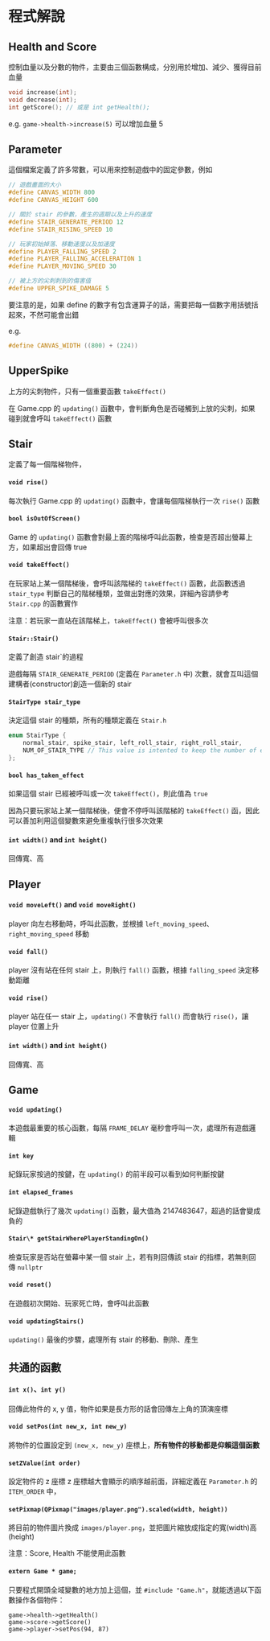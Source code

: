 # 程式解說

## Health and Score

控制血量以及分數的物件，主要由三個函數構成，分別用於增加、減少、獲得目前血量
```cpp
void increase(int);
void decrease(int);
int getScore(); // 或是 int getHealth();
```
e.g. `game->health->increase(5)` 可以增加血量 5

## Parameter

這個檔案定義了許多常數，可以用來控制遊戲中的固定參數，例如
```cpp
// 遊戲畫面的大小
#define CANVAS_WIDTH 800
#define CANVAS_HEIGHT 600

// 關於 stair 的參數，產生的週期以及上升的速度
#define STAIR_GENERATE_PERIOD 12
#define STAIR_RISING_SPEED 10

// 玩家初始掉落、移動速度以及加速度
#define PLAYER_FALLING_SPEED 2
#define PLAYER_FALLING_ACCELERATION 1
#define PLAYER_MOVING_SPEED 30

// 被上方的尖刺刺到的傷害值
#define UPPER_SPIKE_DAMAGE 5
```

要注意的是，如果 define 的數字有包含運算子的話，需要把每一個數字用括號括起來，不然可能會出錯

e.g.
```cpp
#define CANVAS_WIDTH ((800) + (224))
```

## UpperSpike

上方的尖刺物件，只有一個重要函數 `takeEffect()`

在 Game.cpp 的 `updating()` 函數中，會判斷角色是否碰觸到上放的尖刺，如果碰到就會呼叫 `takeEffect()` 函數

## Stair

定義了每一個階梯物件，


#### `void rise()`
每次執行 Game.cpp 的 `updating()` 函數中，會讓每個階梯執行一次 `rise()` 函數

#### `bool isOutOfScreen()`
Game 的 `updating()` 函數會對最上面的階梯呼叫此函數，檢查是否超出螢幕上方，如果超出會回傳 true

#### `void takeEffect()`
在玩家站上某一個階梯後，會呼叫該階梯的 `takeEffect()` 函數，此函數透過 `stair_type` 判斷自己的階梯種類，並做出對應的效果，詳細內容請參考 `Stair.cpp` 的函數實作

注意：若玩家一直站在該階梯上，`takeEffect()` 會被呼叫很多次

#### `Stair::Stair()`

定義了創造 stair`的過程

遊戲每隔 `STAIR_GENERATE_PERIOD` (定義在 `Parameter.h` 中) 次數，就會互叫這個建構者(constructor)創造一個新的 stair

#### `StairType stair_type`
決定這個 stair 的種類，所有的種類定義在 `Stair.h`
```cpp
enum StairType {
    normal_stair, spike_stair, left_roll_stair, right_roll_stair,
    NUM_OF_STAIR_TYPE // This value is intented to keep the number of elements in this enum.
};
```
#### `bool has_taken_effect`

如果這個 stair 已經被呼叫或一次 `takeEffect()`，則此值為 `true`

因為只要玩家站上某一個階梯後，便會不停呼叫該階梯的 `takeEffect()` 函，因此可以善加利用這個變數來避免重複執行很多次效果

#### `int width()` and `int height()`

回傳寬、高

## Player

#### `void moveLeft()` and `void moveRight()`

player 向左右移動時，呼叫此函數，並根據 `left_moving_speed`、`right_moving_speed` 移動

#### `void fall()`

player 沒有站在任何 stair 上，則執行 `fall()` 函數，根據 `falling_speed` 決定移動距離

#### `void rise()`

player 站在任一 stair 上，`updating()` 不會執行 `fall()` 而會執行 `rise()`，讓 player 位置上升


#### `int width()` and `int height()`

回傳寬、高

## Game

#### `void updating()`

本遊戲最重要的核心函數，每隔 `FRAME_DELAY` 毫秒會呼叫一次，處理所有遊戲邏輯

#### `int key`

紀錄玩家按過的按鍵，在 `updating()` 的前半段可以看到如何判斷按鍵

#### `int elapsed_frames`

紀錄遊戲執行了幾次 `updating()` 函數，最大值為 2147483647，超過的話會變成負的

#### `Stair\* getStairWherePlayerStandingOn()`

檢查玩家是否站在螢幕中某一個 stair 上，若有則回傳該 stair 的指標，若無則回傳 `nullptr`

#### `void reset()`

在遊戲初次開始、玩家死亡時，會呼叫此函數

####  `void updatingStairs()`

`updating()` 最後的步驟，處理所有 stair 的移動、刪除、產生


## 共通的函數

#### `int x()`、`int y()`

回傳此物件的 x, y 值，物件如果是長方形的話會回傳左上角的頂演座標

#### `void setPos(int new_x, int new_y)`

將物件的位置設定到 `(new_x, new_y)` 座標上，**所有物件的移動都是仰賴這個函數**

#### `setZValue(int order)`

設定物件的 z 座標 z 座標越大會顯示的順序越前面，詳細定義在 `Parameter.h` 的 `ITEM_ORDER` 中，

#### `setPixmap(QPixmap("images/player.png").scaled(width, height))`

將目前的物件圖片換成 `images/player.png`，並把圖片縮放成指定的寬(width)高(height)

注意：Score, Health 不能使用此函數

#### `extern Game * game;`

只要程式開頭全域變數的地方加上這個，並 `#include "Game.h"`，就能透過以下函數操作各個物件：

```
game->health->getHealth()
game->score->getScore()
game->player->setPos(94, 87)
```
